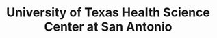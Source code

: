 ---
layout: repo
title: "University of Texas Health Science Center at San Antonio"
id: 17335
permalink: repos/17335/
---